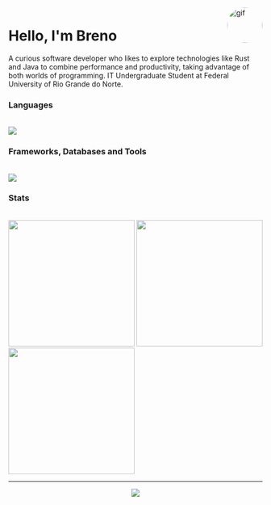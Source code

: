 <img align="right" alt="gif" height="70" style="border-radius:50px;" src="https://media.tenor.com/S61VCO73mOAAAAAj/linux-tux.gif">
<h1>Hello, I'm Breno</h1>

<p>A curious software developer who likes to explore technologies like Rust and Java to combine performance
and productivity, taking advantage of both worlds of programming. IT Undergraduate Student at Federal University of Rio Grande do Norte.</p>

<h3>Languages</h3><br>

<img src="https://skillicons.dev/icons?i=java,rust">

<h3>Frameworks, Databases and Tools</h3><br>

<img src="https://skillicons.dev/icons?i=spring,firebase,postgres,docker,arduino">

<h3>Stats</h3>

<p>
          <br>
          <img src="http://github-profile-summary-cards.vercel.app/api/cards/stats?username=brevex&theme=gotham" href="http://github.com/brevex" style="width: 250px;">
          <img src="http://github-profile-summary-cards.vercel.app/api/cards/most-commit-language?username=brevex&theme=gotham" href="http://github.com/brevex" style="width: 250px;">
          <img src="http://github-profile-summary-cards.vercel.app/api/cards/productive-time?username=brevex&theme=gotham&utcOffset=8" href="http://github.com/brevex" style="width: 250px;">
</p><hr>

<p align="center">
          <a href="https://www.linkedin.com/in/brenobDev/"><img src="https://img.shields.io/badge/LinkedIn-0077B5?style=for-the-badge&logo=linkedin&logoColor=white"></a>
</p>
